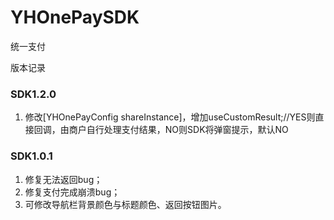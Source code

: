 # YHOnePaySDK
统一支付

版本记录
### SDK1.2.0
1. 修改[YHOnePayConfig shareInstance]，增加useCustomResult;//YES则直接回调，由商户自行处理支付结果，NO则SDK将弹窗提示，默认NO

### SDK1.0.1
1. 修复无法返回bug；
2. 修复支付完成崩溃bug；
3. 可修改导航栏背景颜色与标题颜色、返回按钮图片。
